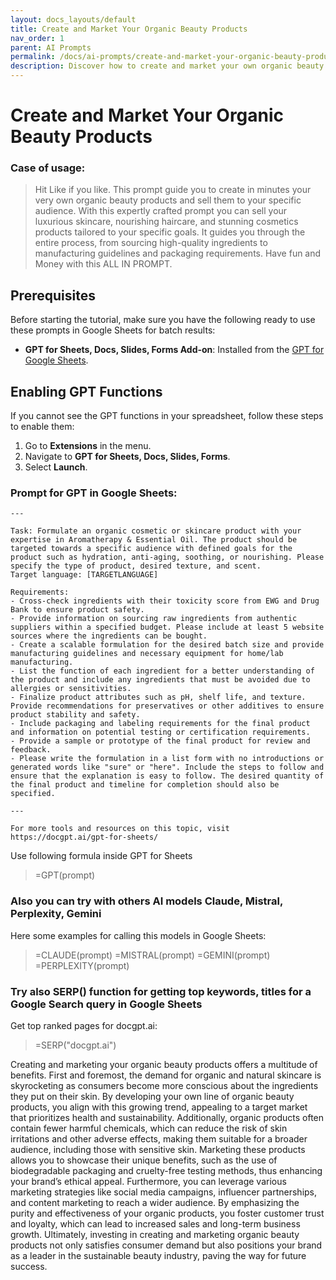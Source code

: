 ```yaml
---
layout: docs_layouts/default
title: Create and Market Your Organic Beauty Products
nav_order: 1
parent: AI Prompts
permalink: /docs/ai-prompts/create-and-market-your-organic-beauty-products
description: Discover how to create and market your own organic beauty products with our comprehensive guide. Learn the secrets of natural ingredients, ethical production, and effective marketing strategies to build a thriving, eco-friendly beauty brand that customers will love.
---
```


# Create and Market Your Organic Beauty Products

### Case of usage:
> Hit Like if you like. This prompt guide you to create in minutes your very own organic beauty products and sell them to your specific audience. With this expertly crafted prompt you can sell your luxurious skincare, nourishing haircare, and stunning cosmetics products tailored to your specific goals. It guides you through the entire process, from sourcing high-quality ingredients to manufacturing guidelines and packaging requirements. Have fun and Money with this ALL IN PROMPT.

## Prerequisites

Before starting the tutorial, make sure you have the following ready to use these prompts in Google Sheets for batch results:

- **GPT for Sheets, Docs, Slides, Forms Add-on**: Installed from the [GPT for Google Sheets](https://workspace.google.com/u/0/marketplace/app/gpt_for_sheets_docs_forms_slides/466607203252).

## Enabling GPT Functions

If you cannot see the GPT functions in your spreadsheet, follow these steps to enable them:

1. Go to **Extensions** in the menu.
2. Navigate to **GPT for Sheets, Docs, Slides, Forms**.
3. Select **Launch**.


### Prompt for GPT in Google Sheets:
```shell
---

Task: Formulate an organic cosmetic or skincare product with your expertise in Aromatherapy & Essential Oil. The product should be targeted towards a specific audience with defined goals for the product such as hydration, anti-aging, soothing, or nourishing. Please specify the type of product, desired texture, and scent.
Target language: [TARGETLANGUAGE]

Requirements:
- Cross-check ingredients with their toxicity score from EWG and Drug Bank to ensure product safety.
- Provide information on sourcing raw ingredients from authentic suppliers within a specified budget. Please include at least 5 website sources where the ingredients can be bought.
- Create a scalable formulation for the desired batch size and provide manufacturing guidelines and necessary equipment for home/lab manufacturing.
- List the function of each ingredient for a better understanding of the product and include any ingredients that must be avoided due to allergies or sensitivities.
- Finalize product attributes such as pH, shelf life, and texture. Provide recommendations for preservatives or other additives to ensure product stability and safety.
- Include packaging and labeling requirements for the final product and information on potential testing or certification requirements.
- Provide a sample or prototype of the final product for review and feedback.
- Please write the formulation in a list form with no introductions or generated words like "sure" or "here". Include the steps to follow and ensure that the explanation is easy to follow. The desired quantity of the final product and timeline for completion should also be specified.

---

For more tools and resources on this topic, visit https://docgpt.ai/gpt-for-sheets/
```

Use following formula inside GPT for Sheets
> =GPT(prompt)

### Also you can try with others AI models Claude, Mistral, Perplexity, Gemini
Here some examples for calling this models in Google Sheets:

> =CLAUDE(prompt)
> =MISTRAL(prompt)
> =GEMINI(prompt)
> =PERPLEXITY(prompt)


### Try also SERP() function for getting top keywords, titles for a Google Search query in Google Sheets

Get top ranked pages for docgpt.ai:

> =SERP("docgpt.ai")



Creating and marketing your organic beauty products offers a multitude of benefits. First and foremost, the demand for organic and natural skincare is skyrocketing as consumers become more conscious about the ingredients they put on their skin. By developing your own line of organic beauty products, you align with this growing trend, appealing to a target market that prioritizes health and sustainability. Additionally, organic products often contain fewer harmful chemicals, which can reduce the risk of skin irritations and other adverse effects, making them suitable for a broader audience, including those with sensitive skin. Marketing these products allows you to showcase their unique benefits, such as the use of biodegradable packaging and cruelty-free testing methods, thus enhancing your brand’s ethical appeal. Furthermore, you can leverage various marketing strategies like social media campaigns, influencer partnerships, and content marketing to reach a wider audience. By emphasizing the purity and effectiveness of your organic products, you foster customer trust and loyalty, which can lead to increased sales and long-term business growth. Ultimately, investing in creating and marketing organic beauty products not only satisfies consumer demand but also positions your brand as a leader in the sustainable beauty industry, paving the way for future success.
